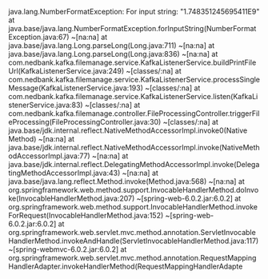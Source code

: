 java.lang.NumberFormatException: For input string: "1.748351245695411E9"
	at java.base/java.lang.NumberFormatException.forInputString(NumberFormatException.java:67) ~[na:na]
	at java.base/java.lang.Long.parseLong(Long.java:711) ~[na:na]
	at java.base/java.lang.Long.parseLong(Long.java:836) ~[na:na]
	at com.nedbank.kafka.filemanage.service.KafkaListenerService.buildPrintFileUrl(KafkaListenerService.java:249) ~[classes/:na]
	at com.nedbank.kafka.filemanage.service.KafkaListenerService.processSingleMessage(KafkaListenerService.java:193) ~[classes/:na]
	at com.nedbank.kafka.filemanage.service.KafkaListenerService.listen(KafkaListenerService.java:83) ~[classes/:na]
	at com.nedbank.kafka.filemanage.controller.FileProcessingController.triggerFileProcessing(FileProcessingController.java:30) ~[classes/:na]
	at java.base/jdk.internal.reflect.NativeMethodAccessorImpl.invoke0(Native Method) ~[na:na]
	at java.base/jdk.internal.reflect.NativeMethodAccessorImpl.invoke(NativeMethodAccessorImpl.java:77) ~[na:na]
	at java.base/jdk.internal.reflect.DelegatingMethodAccessorImpl.invoke(DelegatingMethodAccessorImpl.java:43) ~[na:na]
	at java.base/java.lang.reflect.Method.invoke(Method.java:568) ~[na:na]
	at org.springframework.web.method.support.InvocableHandlerMethod.doInvoke(InvocableHandlerMethod.java:207) ~[spring-web-6.0.2.jar:6.0.2]
	at org.springframework.web.method.support.InvocableHandlerMethod.invokeForRequest(InvocableHandlerMethod.java:152) ~[spring-web-6.0.2.jar:6.0.2]
	at org.springframework.web.servlet.mvc.method.annotation.ServletInvocableHandlerMethod.invokeAndHandle(ServletInvocableHandlerMethod.java:117) ~[spring-webmvc-6.0.2.jar:6.0.2]
	at org.springframework.web.servlet.mvc.method.annotation.RequestMappingHandlerAdapter.invokeHandlerMethod(RequestMappingHandlerAdapte
